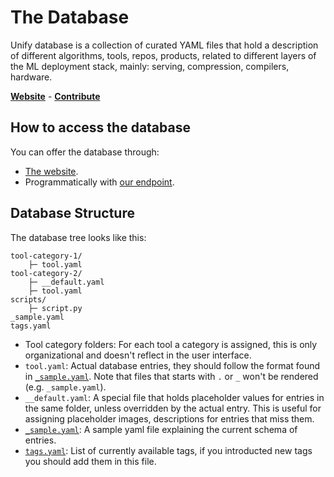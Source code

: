 # The Database

Unify database is a collection of curated YAML files that hold a description of different algorithms, tools, repos, products, related to different layers of the ML deployment stack, mainly: serving, compression, compilers, hardware.

**[Website](https://khulnasoft.github.io/database)** - **[Contribute](CONTRIBUTING.md)**

## How to access the database

You can offer the database through:

- [The website](https://khulnasoft.github.io/database).
- Programmatically with [our endpoint](docs/endpoint.md).

## Database Structure

The database tree looks like this:

```
tool-category-1/
    ├─ tool.yaml
tool-category-2/
    ├─ __default.yaml
    ├─ tool.yaml
scripts/
    ├─ script.py
_sample.yaml
tags.yaml

```

- Tool category folders: For each tool a category is assigned, this is only organizational and doesn't reflect in the user interface.
- `tool.yaml`: Actual database entries, they should follow the format found in [`_sample.yaml`](_sample.yaml). Note that files that starts with `.` or `_` won't be rendered (e.g. `_sample.yaml`).
- `__default.yaml`: A special file that holds placeholder values for entries in the same folder, unless overridden by the actual entry. This is useful for assigning placeholder images, descriptions for entries that miss them.
- [`_sample.yaml`](_sample.yaml): A sample yaml file explaining the current schema of entries.
- [`tags.yaml`](tags.yaml): List of currently available tags, if you introducted new tags you should add them in this file.
